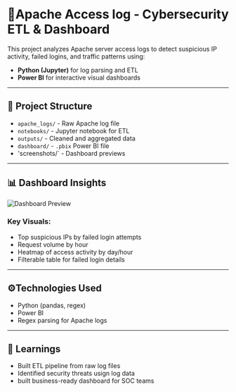 # 🔐Apache Access log - Cybersecurity ETL & Dashboard

This project analyzes Apache server access logs to detect suspicious IP activity, failed logins, and traffic patterns using:
- **Python (Jupyter)** for log parsing and ETL
- **Power BI** for interactive visual dashboards

---

## 📂 Project Structure

- `apache_logs/` - Raw Apache log file
- `notebooks/` - Jupyter notebook for ETL
-  `outputs/` - Cleaned and aggregated data
-  `dashboard/` - `.pbix` Power BI file
-  'screenshots/` - Dashboard previews

---

## 📊 Dashboard Insights

![Dashboard Preview]()

### Key Visuals:
- Top suspicious IPs by failed login attempts
- Request volume by hour
- Heatmap of access activity by day/hour
- Filterable table for failed login details

---

## ⚙️Technologies Used

- Python (pandas, regex)
- Power BI
- Regex parsing for Apache logs

---

## 📌 Learnings

- Built ETL pipeline from raw log files
- Identified security threats usign log data
- built business-ready dashboard for SOC teams


